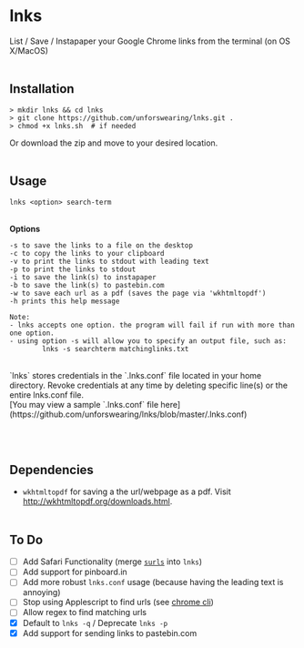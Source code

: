 # lnks
List / Save / Instapaper your Google Chrome links from the terminal (on OS X/MacOS)
<br><br>

## Installation

```
> mkdir lnks && cd lnks
> git clone https://github.com/unforswearing/lnks.git .
> chmod +x lnks.sh	# if needed
```

Or download the zip and move to your desired location.
<br><br>

## Usage

`lnks <option> search-term`
<br><br>

**Options**

	-s to save the links to a file on the desktop
	-c to copy the links to your clipboard
	-v to print the links to stdout with leading text
	-p to print the links to stdout
	-i to save the link(s) to instapaper
	-b to save the link(s) to pastebin.com
	-w to save each url as a pdf (saves the page via 'wkhtmltopdf')
	-h prints this help message

	Note:
	- lnks accepts one option. the program will fail if run with more than one option.
	- using option -s will allow you to specify an output file, such as:
			lnks -s searchterm matchinglinks.txt

<br>
`lnks` stores credentials in the `.lnks.conf` file located in your home directory. Revoke credentials at any time by deleting specific line(s) or the entire lnks.conf file.
<br>
[You may view a sample `.lnks.conf` file here](https://github.com/unforswearing/lnks/blob/master/.lnks.conf)

<br><br>

## Dependencies
- `wkhtmltopdf` for saving a the url/webpage as a pdf. Visit http://wkhtmltopdf.org/downloads.html.
<br><br>

## To Do

- [ ] Add Safari Functionality (merge [`surls`](https://github.com/unforswearing/surls) into `lnks`)
- [ ] Add support for pinboard.in
- [ ] Add more robust `lnks.conf` usage
(because having the leading text is annoying)
- [ ] Stop using Applescript to find urls (see [chrome cli](https://github.com/prasmussen/chrome-cli))
- [ ] Allow regex to find matching urls
- [x] Default to `lnks -q` / Deprecate `lnks -p`
- [x] Add support for sending links to pastebin.com
